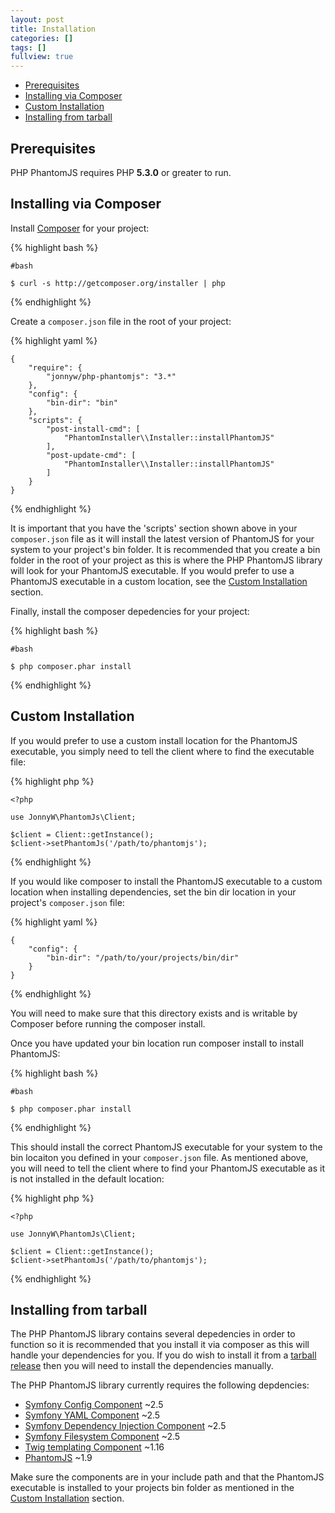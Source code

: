```yaml
---
layout: post
title: Installation
categories: []
tags: []
fullview: true
---
```


* [Prerequisites](#prerequisites)
* [Installing via Composer](#installing-via-composer)
* [Custom Installation](#custom-installation)
* [Installing from tarball](#installing-from-tarball)

Prerequisites
-------------

PHP PhantomJS requires PHP **5.3.0** or greater to run.

Installing via Composer
-----------------------

Install [Composer](https://getcomposer.org/) for your project:

{% highlight bash %}

    #bash

    $ curl -s http://getcomposer.org/installer | php
{% endhighlight %}

Create a `composer.json` file in the root of your project:

{% highlight yaml %}

    {
        "require": {
            "jonnyw/php-phantomjs": "3.*"
        },
        "config": {
            "bin-dir": "bin"
        },
        "scripts": {
            "post-install-cmd": [
                "PhantomInstaller\\Installer::installPhantomJS"
            ],
            "post-update-cmd": [
                "PhantomInstaller\\Installer::installPhantomJS"
            ]
        }
    }
{% endhighlight %}

It is important that you have the 'scripts' section shown above in your `composer.json` file as it will install the latest version of PhantomJS for your system to your project's bin folder. It is recommended that you create a bin folder in the root of your project as this is where the PHP PhantomJS library will look for your PhantomJS executable. If you would prefer to use a PhantomJS executable in a custom location, see the [Custom Installation](#custom-installation) section.

Finally, install the composer depedencies for your project:

{% highlight bash %}
    
    #bash
    
    $ php composer.phar install
{% endhighlight %}

Custom Installation
-------------------

If you would prefer to use a custom install location for the PhantomJS executable, you simply need to tell the client where to find the executable file:

{% highlight php %}
    
    <?php
    
    use JonnyW\PhantomJs\Client;

    $client = Client::getInstance();
    $client->setPhantomJs('/path/to/phantomjs');
{% endhighlight %}

If you would like composer to install the PhantomJS executable to a custom location when installing dependencies, set the bin dir location in your project's `composer.json` file:

{% highlight yaml %}

    {
        "config": {
            "bin-dir": "/path/to/your/projects/bin/dir"
        }
    }
{% endhighlight %}

You will need to make sure that this directory exists and is writable by Composer before running the composer install.

Once you have updated your bin location run composer install to install PhantomJS:

{% highlight bash %}
    
    #bash
    
    $ php composer.phar install
{% endhighlight %}

This should install the correct PhantomJS executable for your system to the bin locaiton you defined in your `composer.json` file. As mentioned above, you will need to tell the client where to find your PhantomJS executable as it is not installed in the default location:

{% highlight php %}
        
    <?php 
    
    use JonnyW\PhantomJs\Client;

    $client = Client::getInstance();
    $client->setPhantomJs('/path/to/phantomjs');
{% endhighlight %}

Installing from tarball
-----------------------

The PHP PhantomJS library contains several depedencies in order to function so it is recommended that you install it via composer as this will handle your dependencies for you. If you do wish to install it from a [tarball release](https://github.com/jonnnnyw/php-phantomjs/tags) then you will need to install the dependencies manually.

The PHP PhantomJS library currently requires the following depdencies:

-  [Symfony Config Component](https://github.com/symfony/Config) ~2.5
-  [Symfony YAML Component](https://github.com/symfony/Yaml) ~2.5
-  [Symfony Dependency Injection Component](https://github.com/symfony/DependencyInjection) ~2.5
-  [Symfony Filesystem Component](https://github.com/symfony/filesystem) ~2.5
-  [Twig templating Component](https://github.com/fabpot/Twig) ~1.16
-  [PhantomJS](http://phantomjs.org/) ~1.9

Make sure the components are in your include path and that the PhantomJS executable is installed to your projects bin folder as mentioned in the [Custom Installation](#custom-installation) section.